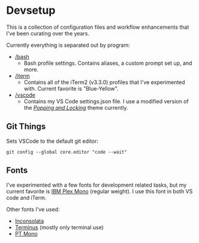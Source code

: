 # Devsetup

This is a collection of configuration files and workflow enhancements that I've been curating over the years. 

Currently everything is separated out by program:

- [/bash](/bash) 
    - Bash profile settings. Contains aliases, a custom prompt set up, and more.
- [/iterm](/iterm) 
    - Contains all of the iTerm2 (v3.3.0) profiles that I've experimented with. Current favorite is "Blue-Yellow".
- [/vscode](/vscode) 
    - Contains my VS Code settings.json file. I use a modified version of the [_Popping and Locking_](https://marketplace.visualstudio.com/items?itemName=hedinne.popping-and-locking-vscode) theme currently.

## Git Things
Sets VSCode to the default git editor: 

```
git config --global core.editor "code --wait"
```


## Fonts
I've experimented with a few fonts for development related tasks, but my current favorite is [IBM Plex Mono](https://fonts.google.com/specimen/IBM+Plex+Mono) (regular weight). I use this font in both VS code and iTerm.

Other fonts I've used:

- [Inconsolata](https://fonts.google.com/specimen/Inconsolata)
- [Terminus](http://terminus-font.sourceforge.net/) (mostly only terminal use)
- [PT Mono](https://fonts.google.com/specimen/PT+Mono)
